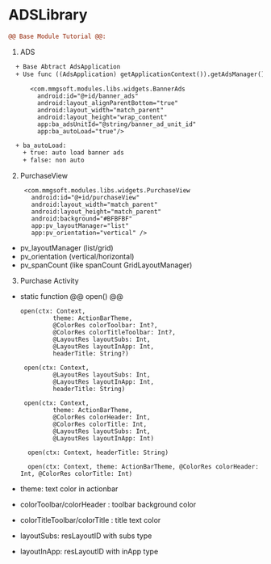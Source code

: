 # ADSLibrary
```diff
@@ Base Module Tutorial @@:
```
1. ADS
```diff
  + Base Abtract AdsApplication
  + Use func ((AdsApplication) getApplicationContext()).getAdsManager().forceShowInterstitial(Activity.this, AdsUnitString, () -> { }
 ```
          <com.mmgsoft.modules.libs.widgets.BannerAds
            android:id="@+id/banner_ads"
            android:layout_alignParentBottom="true"
            android:layout_width="match_parent"
            android:layout_height="wrap_content"
            app:ba_adsUnitId="@string/banner_ad_unit_id"
            app:ba_autoLoad="true"/>
```diff
  + ba_autoLoad:
    + true: auto load banner ads
    + false: non auto
```
2. PurchaseView

        <com.mmgsoft.modules.libs.widgets.PurchaseView
          android:id="@+id/purchaseView"
          android:layout_width="match_parent"
          android:layout_height="match_parent"
          android:background="#BFBFBF"
          app:pv_layoutManager="list"
          app:pv_orientation="vertical" />
  + pv_layoutManager (list/grid)
  + pv_orientation (vertical/horizontal)
  + pv_spanCount (like spanCount GridLayoutManager)

3. Purchase Activity
  + static function @@ open() @@

        open(ctx: Context,
                 theme: ActionBarTheme,
                 @ColorRes colorToolbar: Int?,
                 @ColorRes colorTitleToolbar: Int?,
                 @LayoutRes layoutSubs: Int,
                 @LayoutRes layoutInApp: Int,
                 headerTitle: String?)
                 
         open(ctx: Context,
                 @LayoutRes layoutSubs: Int,
                 @LayoutRes layoutInApp: Int,
                 headerTitle: String)
                 
         open(ctx: Context,
                 theme: ActionBarTheme,
                 @ColorRes colorHeader: Int,
                 @ColorRes colorTitle: Int,
                 @LayoutRes layoutSubs: Int,
                 @LayoutRes layoutInApp: Int)
                 
          open(ctx: Context, headerTitle: String)
          
          open(ctx: Context, theme: ActionBarTheme, @ColorRes colorHeader: Int, @ColorRes colorTitle: Int)
          
  + theme: text color in actionbar
  + colorToolbar/colorHeader : toolbar background color
  + colorTitleToolbar/colorTitle : title text color
  + layoutSubs: resLayoutID with subs type
  + layoutInApp: resLayoutID with inApp type
```
